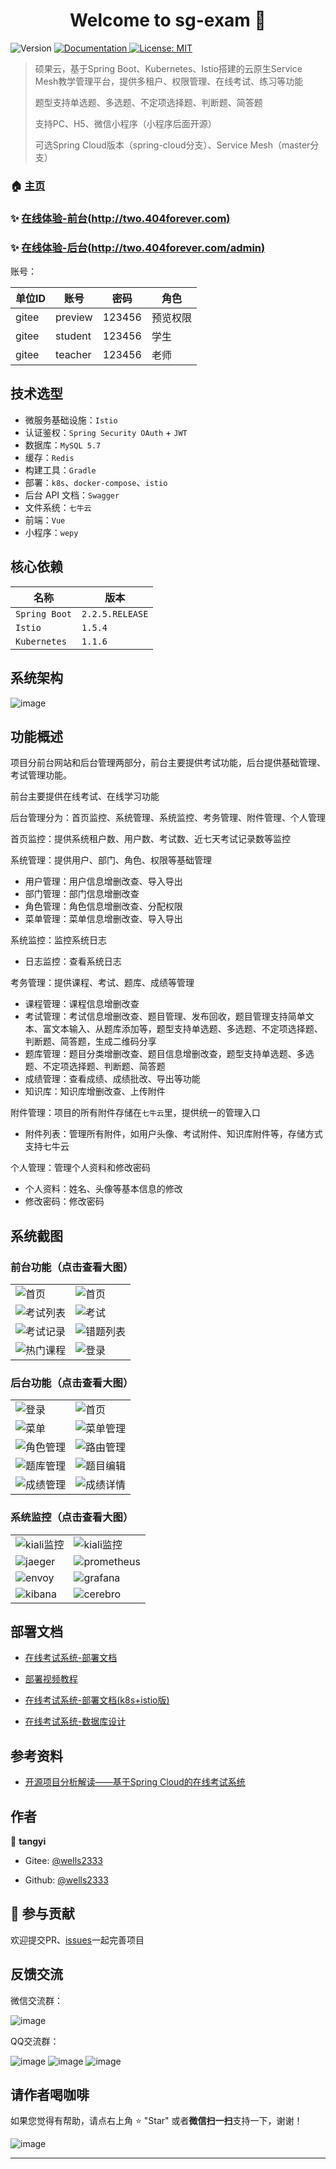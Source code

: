 <h1 align="center">Welcome to sg-exam 👋</h1>
<p>
  <img alt="Version" src="https://img.shields.io/badge/version-4.0.0-blue.svg?cacheSeconds=2592000" />
  <a href="https://www.kancloud.cn/tangyi/sg-exam/1322864" target="_blank">
    <img alt="Documentation" src="https://img.shields.io/badge/documentation-yes-brightgreen.svg" />
  </a>
  <a href="#" target="_blank">
    <img alt="License: MIT" src="https://img.shields.io/badge/License-MIT-yellow.svg" />
  </a>
</p>

> 硕果云，基于Spring Boot、Kubernetes、Istio搭建的云原生Service Mesh教学管理平台，提供多租户、权限管理、在线考试、练习等功能
>
> 题型支持单选题、多选题、不定项选择题、判断题、简答题
>
> 支持PC、H5、微信小程序（小程序后面开源）
>
> 可选Spring Cloud版本（spring-cloud分支）、Service Mesh（master分支）

### 🏠 [主页](https://gitee.com/wells2333/sg-exam)

### ✨ [在线体验-前台(http://two.404forever.com)](http://two.404forever.com/)

### ✨ [在线体验-后台(http://two.404forever.com/admin)](http://two.404forever.com/admin)

账号：

|   单位ID   |      账号      |   密码   |   角色    |
| --------- | -------- | -------- | -------- |
|  gitee  |  preview  | 123456  |  预览权限|
|  gitee  |  student  | 123456  |  学生  |
|  gitee  |  teacher  | 123456  |  老师  |

## 技术选型

- 微服务基础设施：`Istio`
- 认证鉴权：`Spring Security OAuth` + `JWT`
- 数据库：`MySQL 5.7`
- 缓存：`Redis`
- 构建工具：`Gradle`
- 部署：`k8s`、`docker-compose`、`istio`
- 后台 API 文档：`Swagger`
- 文件系统：`七牛云`
- 前端：`Vue`
- 小程序：`wepy`

## 核心依赖

|      名称      |   版本    |
| --------- | -------- |
| `Spring Boot`    | `2.2.5.RELEASE`  |
| `Istio`   | `1.5.4`  |
| `Kubernetes`   | `1.1.6`  |

## 系统架构

![image](docs/images/系统架构图v4.0.png)

## 功能概述

项目分前台网站和后台管理两部分，前台主要提供考试功能，后台提供基础管理、考试管理功能。

前台主要提供在线考试、在线学习功能

后台管理分为：首页监控、系统管理、系统监控、考务管理、附件管理、个人管理

首页监控：提供系统租户数、用户数、考试数、近七天考试记录数等监控

系统管理：提供用户、部门、角色、权限等基础管理
- 用户管理：用户信息增删改查、导入导出
- 部门管理：部门信息增删改查
- 角色管理：角色信息增删改查、分配权限
- 菜单管理：菜单信息增删改查、导入导出

系统监控：监控系统日志
- 日志监控：查看系统日志

考务管理：提供课程、考试、题库、成绩等管理
- 课程管理：课程信息增删改查
- 考试管理：考试信息增删改查、题目管理、发布回收，题目管理支持简单文本、富文本输入、从题库添加等，题型支持单选题、多选题、不定项选择题、判断题、简答题，生成二维码分享
- 题库管理：题目分类增删改查、题目信息增删改查，题型支持单选题、多选题、不定项选择题、判断题、简答题
- 成绩管理：查看成绩、成绩批改、导出等功能
- 知识库：知识库增删改查、上传附件

附件管理：项目的所有附件存储在`七牛云`里，提供统一的管理入口
- 附件列表：管理所有附件，如用户头像、考试附件、知识库附件等，存储方式支持七牛云

个人管理：管理个人资料和修改密码
- 个人资料：姓名、头像等基本信息的修改
- 修改密码：修改密码

## 系统截图

### 前台功能（点击查看大图）

<table>
	<tr>
	    <td><img src="https://gitee.com/wells2333/sg-exam-image/raw/master/images/image_web.png" alt="首页"/></td>
        <td><img src="https://gitee.com/wells2333/sg-exam-image/raw/master/images/image_web_home.png" alt="首页"/></td>
    </tr>
    <tr>
        <td><img src="https://gitee.com/wells2333/sg-exam-image/raw/master/images/image_web_exams.png" alt="考试列表"/></td>
        <td><img src="https://gitee.com/wells2333/sg-exam-image/raw/master/images/image_web_exam.png" alt="考试"/></td>
    </tr>
    <tr>
        <td><img src="https://gitee.com/wells2333/sg-exam-image/raw/master/images/image_web_record.png" alt="考试记录"/></td>
        <td><img src="https://gitee.com/wells2333/sg-exam-image/raw/master/images/image_web_incorrect_answer.png" alt="错题列表"/></td>
    </tr>
    <tr>
        <td><img src="https://gitee.com/wells2333/sg-exam-image/raw/master/images/image_web_courses.png" alt="热门课程"/></td>
        <td><img src="https://gitee.com/wells2333/sg-exam-image/raw/master/images/image_web_login.png" alt="登录"/></td>
    </tr>
</table>

### 后台功能（点击查看大图）

<table>
	<tr>
        <td><img src="https://gitee.com/wells2333/sg-exam-image/raw/master/images/image_ui_login.png" alt="登录"/></td>
        <td><img src="https://gitee.com/wells2333/sg-exam-image/raw/master/images/image_ui_exam.png" alt="首页"/></td>
    </tr>
    <tr>
        <td><img src="https://gitee.com/wells2333/sg-exam-image/raw/master/images/image_ui_menu.png" alt="菜单"/></td>
        <td><img src="https://gitee.com/wells2333/sg-exam-image/raw/master/images/image_ui_menu_manage.png" alt="菜单管理"/></td>
    </tr>
    <tr>
        <td><img src="https://gitee.com/wells2333/sg-exam-image/raw/master/images/image_ui_role_manage.png" alt="角色管理"/></td>
        <td><img src="https://gitee.com/wells2333/sg-exam-image/raw/master/images/image_ui_route_manage.png" alt="路由管理"/></td>
    </tr>
    <tr>
        <td><img src="https://gitee.com/wells2333/sg-exam-image/raw/master/images/image_ui_subjects_manage.png" alt="题库管理"/></td>
        <td><img src="https://gitee.com/wells2333/sg-exam-image/raw/master/images/image_ui_subjects_rich_edit.png" alt="题目编辑"/></td>
    </tr>
    <tr>
        <td><img src="https://gitee.com/wells2333/sg-exam-image/raw/master/images/image_ui_score_manage.png" alt="成绩管理"/></td>
        <td><img src="https://gitee.com/wells2333/sg-exam-image/raw/master/images/image_ui_score_detail.png" alt="成绩详情"/></td>
    </tr>
</table>

### 系统监控（点击查看大图）

<table>
    <tr>
        <td><img src="https://gitee.com/wells2333/sg-exam-image/raw/master/images/v4.0/monitor/kiali-1.png" alt="kiali监控"/></td>
        <td><img src="https://gitee.com/wells2333/sg-exam-image/raw/master/images/v4.0/monitor/kiali-2.png" alt="kiali监控"/></td>
    </tr>
    <tr>
        <td><img src="https://gitee.com/wells2333/sg-exam-image/raw/master/images/v4.0/monitor/jaeger-1.png" alt="jaeger"/></td>
        <td><img src="https://gitee.com/wells2333/sg-exam-image/raw/master/images/v4.0/monitor/prometheus-1.png" alt="prometheus"/></td>
    </tr>
    <tr>
        <td><img src="https://gitee.com/wells2333/sg-exam-image/raw/master/images/v4.0/monitor/envoy-1.png" alt="envoy"/></td>
        <td><img src="https://gitee.com/wells2333/sg-exam-image/raw/master/images/v4.0/monitor/grafana-1.png" alt="grafana"/></td>
    </tr>
    <tr>
        <td><img src="https://gitee.com/wells2333/sg-exam-image/raw/master/images/v4.0/monitor/kibana.png" alt="kibana"/></td>
        <td><img src="https://gitee.com/wells2333/sg-exam-image/raw/master/images/v4.0/monitor/cerebro.png" alt="cerebro"/></td>
    </tr>
</table>

## 部署文档

- [在线考试系统-部署文档](https://www.kancloud.cn/tangyi/sg-exam/1322870)

- [部署视频教程](https://www.kancloud.cn/tangyi/sg-exam/1519487)

- [在线考试系统-部署文档(k8s+istio版)](https://www.kancloud.cn/tangyi/sg-exam/1322869)

- [在线考试系统-数据库设计](https://www.kancloud.cn/tangyi/sg-exam/1322868)

## 参考资料

- [开源项目分析解读——基于Spring Cloud的在线考试系统](https://blog.csdn.net/chengqiuming/article/details/102991984)

## 作者

👤 **tangyi**

* Gitee: [@wells2333](https://gitee.com/wells2333)

* Github: [@wells2333](https://github.com/wells2333)

## 🤝 参与贡献

欢迎提交PR、[issues](https://gitee.com/wells2333/sg-exam/issues)一起完善项目

## 反馈交流

微信交流群：

 ![image](docs/images/weixin.jpg)
 
QQ交流群：

 ![image](docs/images/qq.png) ![image](docs/images/qq_new.png) ![image](docs/images/qq_3.png)  
 
## 请作者喝咖啡

如果您觉得有帮助，请点右上角 ⭐️ "Star" 或者**微信扫一扫**支持一下，谢谢！

 ![image](docs/images/wechat.png)

***

